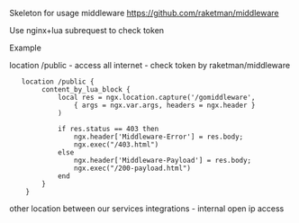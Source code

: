 Skeleton for usage middleware https://github.com/raketman/middleware

Use nginx+lua subrequest to check token


Example

location /public - access all internet - check token by raketman/middleware 

```
   location /public {
        content_by_lua_block {
            local res = ngx.location.capture('/gomiddleware',
                { args = ngx.var.args, headers = ngx.header }
            )

            if res.status == 403 then
                ngx.header['Middleware-Error'] = res.body;
                ngx.exec("/403.html")
            else
                ngx.header['Middleware-Payload'] = res.body;
                ngx.exec("/200-payload.html")
            end
        }
    }
```

other location between our services integrations -  internal open ip access
